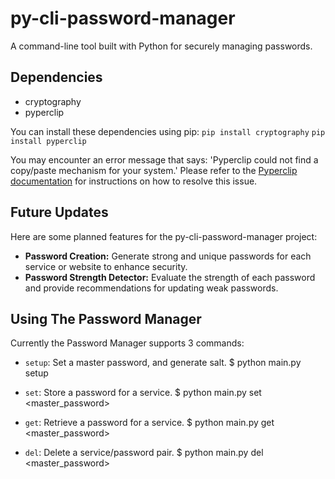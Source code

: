 # py-cli-password-manager
A command-line tool built with Python for securely managing passwords.

## Dependencies

- cryptography
- pyperclip

You can install these dependencies using pip:
`pip install cryptography`
`pip install pyperclip`

You may encounter an error message that says: 'Pyperclip could not find a copy/paste mechanism for your system.' Please refer to the [Pyperclip documentation](https://pyperclip.readthedocs.io/en/latest/#not-implemented-error) for instructions on how to resolve this issue.

## Future Updates

Here are some planned features for the py-cli-password-manager project:

- **Password Creation:** Generate strong and unique passwords for each service or website to enhance security.
- **Password Strength Detector:** Evaluate the strength of each password and provide recommendations for updating weak passwords.

## Using The Password Manager

Currently the Password Manager supports 3 commands:

- `setup`: Set a master password, and generate salt. $ python main.py setup

- `set`: Store a password for a service. $ python main.py set <master_password> <service> <password>

- `get`: Retrieve a password for a service. $ python main.py get <master_password> <service>

- `del`: Delete a service/password pair. $ python main.py del <master_password> <service>
